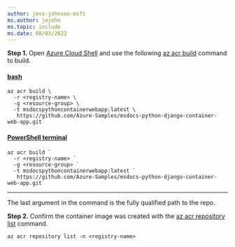 ```yaml
---
author: jess-johnson-msft
ms.author: jejohn
ms.topic: include
ms.date: 08/03/2022
---
```


**Step 1.** Open [Azure Cloud Shell](/azure/cloud-shell/overview) and use the following [az acr build](/cli/azure/acr?branch#az-acr-build) command to build.

#### [bash](#tab/terminal-bash)

```azurecli
az acr build \
  -r <registry-name> \ 
  -g <resource-group> \
  -t msdocspythoncontainerwebapp:latest \
   https://github.com/Azure-Samples/msdocs-python-django-container-web-app.git
```

#### [PowerShell terminal](#tab/terminal-powershell)

```azurecli
az acr build `
  -r <registry-name> `
  -g <resource-group> `
  -t msdocspythoncontainerwebapp:latest `
   https://github.com/Azure-Samples/msdocs-python-django-container-web-app.git
```

---

The last argument in the command is the fully qualified path to the repo.

**Step 2.** Confirm the container image was created with the [az acr repository list](/cli/azure/acr/repository#az-acr-repository-list) command.

```azurecli
az acr repository list -n <registry-name>
```

